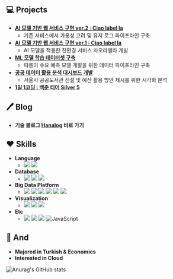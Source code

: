 ## :computer: Projects
- **[AI 모델 기반 웹 서비스 구현  ver.2 : Ciao label la](https://github.com/hanna-joo/PJT_Ciaolabella2)**
  - 기존 서비스에서 가용성 고려 및 유저 로그 파이프라인 구축
- **[AI 모델 기반 웹 서비스 구현  ver.1 : Ciao label la](https://github.com/hanna-joo/PJT_Ciaolabella1)**
  - AI 모델을 적용한 친환경 서비스 차오라벨라 개발
- **[ML 모델 학습 데이터셋 구축](https://github.com/hanna-joo/PJT_SeoulBike)**
  - 따릉이 수요 예측 모델 개발을 위한 데이터 파이프라인 구축
- **[공공 데이터 활용 분석 대시보드 개발](https://github.com/hanna-joo/PJT_SeoulLibrary)**
  - 서울시 공공도서관 신설 및 예산 활용 방안 제시를 위한 시각화 분석
- **[1일 1코딩 : 백준 티어 Silver 5](https://github.com/hanna-joo/Self_Coding)**

## :pen: Blog
- **기술 블로그 [Hanalog](https://hanalog.github.io/) 바로 가기**

## :heart: Skills
- **Language**
  - <img src="https://img.shields.io/badge/Python-3766AB.svg?style=flat&logo=Python&logoColor=white"/> <img src="https://img.shields.io/badge/SQL-E25A1C.svg?style=flat&logo=mysql&logoColor=white"/> 
- **Database**
  - <img src="https://img.shields.io/badge/MySQL-4479A1?style=flat&logo=mysql&logoColor=white"/> <img src="https://img.shields.io/badge/MongoDB-47A248?style=flat&logo=mongodb&logoColor=white"/> <img src="https://img.shields.io/badge/Redis-DC382D?style=flat&logo=redis&logoColor=white"/>
- **Big Data Platform**
  - <img src="https://img.shields.io/badge/Spark-E25A1C.svg?style=flat&logo=apache-spark&logoColor=white"/> <img src="https://img.shields.io/badge/Hadoop-66CCFF?style=flat&logo=apache-hadoop&logoColor=black"/> <img src="https://img.shields.io/badge/Elasticsearch-005571?style=flat&logo=elasticsearch&logoColor=white"/> <img src="https://img.shields.io/badge/Logstash-005571?style=flat&logo=logstash&logoColor=white"/> <img src="https://img.shields.io/badge/Kafka-231F20?style=flat&logo=apache-kafka&logoColor=white"/> <img src="https://img.shields.io/badge/Airflow-017CEE?style=flat&logo=apache-airflow&logoColor=white"/>
- **Visualization**
  - <img src="https://img.shields.io/badge/Kibana-005571?style=flat&logo=kibana&logoColor=white"/> <img src="https://img.shields.io/badge/Streamlit-FF4B4B?style=flat&logo=streamlit&logoColor=white"/> <img src="https://img.shields.io/badge/Plotly-3F4F75?style=flat&logo=plotly&logoColor=white"/>
- **Etc**
  - <img src ="https://img.shields.io/badge/AWS EC2-FF9900.svg?&style=flat&logo=amazon-ec2&logoColor=white"/> <img src ="https://img.shields.io/badge/Ubuntu-E95420?&style=flat&logo=ubuntu&logoColor=white"/> <img src ="https://img.shields.io/badge/Django-092E20.svg?&style=flat&logo=Django&logoColor=white"/> <img alt="JavaScript" src ="https://img.shields.io/badge/JavaScript-F7DF1E?&style=flat&logo=javascript&logoColor=white"/>
  
## 💪 And
- **Majored in Turkish & Economics**
- **Interested in Cloud**

![Anurag's GitHub stats](https://github-readme-stats.vercel.app/api?username=hanna-joo&hide=contribs,prs&show_icons=true&theme=radical)
